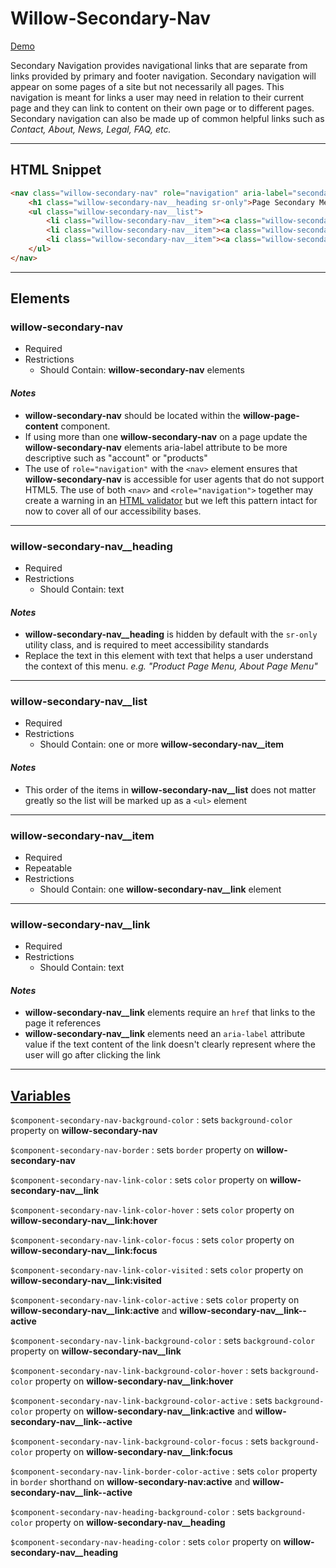 # **Willow-Secondary-Nav**

[Demo](https://unumux.github.io/willow-testing-site/components/secondary-nav.html)

Secondary Navigation provides navigational links that are separate from links provided by primary and footer navigation. Secondary navigation will appear on some pages of a site but not necessarily all pages. This navigation is meant for links a user may need in relation to their current page and they can link to content on their own page or to different pages. Secondary navigation can also be made up of common helpful links such as _Contact, About, News, Legal, FAQ, etc._

---

## HTML Snippet

```html
<nav class="willow-secondary-nav" role="navigation" aria-label="secondary">
    <h1 class="willow-secondary-nav__heading sr-only">Page Secondary Menu</h1>
    <ul class="willow-secondary-nav__list">
        <li class="willow-secondary-nav__item"><a class="willow-secondary-nav__link" href="" aria-label="">Menu Item 1</a></li>
        <li class="willow-secondary-nav__item"><a class="willow-secondary-nav__link" href="" aria-label="">Menu Item 2</a></li>
        <li class="willow-secondary-nav__item"><a class="willow-secondary-nav__link" href="" aria-label="">Menu Item 3</a></li>
    </ul>
</nav>
```

---

## Elements

### willow-secondary-nav

- Required
- Restrictions
  - Should Contain: **willow-secondary-nav** elements

#### _Notes_

- **willow-secondary-nav** should be located within the **willow-page-content** component.
- If using more than one **willow-secondary-nav** on a page update the **willow-secondary-nav** elements aria-label attribute to be more descriptive such as "account" or "products"
- The use of `role="navigation"` with the `<nav>` element ensures that **willow-secondary-nav** is accessible for user agents that do not support HTML5. The use of both `<nav>` and `<role="navigation">` together may create a warning in an [HTML validator](https://validator.w3.org/) but we left this pattern intact for now to cover all of our accessibility bases.

---

### willow-secondary-nav__heading

- Required
- Restrictions
  - Should Contain: text

#### _Notes_

- **willow-secondary-nav__heading** is hidden by default with the `sr-only` utility class, and is required to meet accessibility standards
- Replace the text in this element with text that helps a user understand the context of this menu. _e.g. "Product Page Menu, About Page Menu"_

---

### willow-secondary-nav__list

- Required
- Restrictions
  - Should Contain: one or more **willow-secondary-nav__item**

#### _Notes_

- This order of the items in **willow-secondary-nav__list** does not matter greatly so the list will be marked up as a `<ul>` element

---

### willow-secondary-nav__item

- Required
- Repeatable
- Restrictions
  - Should Contain: one **willow-secondary-nav__link** element

---

### willow-secondary-nav__link

- Required
- Restrictions
  - Should Contain: text

#### _Notes_

- **willow-secondary-nav__link** elements require an `href` that links to the page it references
- **willow-secondary-nav__link** elements need an `aria-label` attribute value if the text content of the link doesn't clearly represent where the user will go after clicking the link

---

## [Variables](./styles/_default-variables.scss)

`$component-secondary-nav-background-color` : sets `background-color` property on **willow-secondary-nav**

`$component-secondary-nav-border` : sets `border` property on **willow-secondary-nav**

`$component-secondary-nav-link-color` : sets `color` property on **willow-secondary-nav__link**

`$component-secondary-nav-link-color-hover` : sets `color` property on **willow-secondary-nav__link:hover**

`$component-secondary-nav-link-color-focus` : sets `color` property on **willow-secondary-nav__link:focus**

`$component-secondary-nav-link-color-visited` : sets `color` property on **willow-secondary-nav__link:visited**

`$component-secondary-nav-link-color-active` : sets `color` property on **willow-secondary-nav__link:active** and **willow-secondary-nav__link--active**

`$component-secondary-nav-link-background-color` : sets `background-color` property on **willow-secondary-nav__link**

`$component-secondary-nav-link-background-color-hover` : sets `background-color` property on **willow-secondary-nav__link:hover**

`$component-secondary-nav-link-background-color-active` : sets `background-color` property on **willow-secondary-nav__link:active** and **willow-secondary-nav__link--active**

`$component-secondary-nav-link-background-color-focus` : sets `background-color` property on **willow-secondary-nav__link:focus**

`$component-secondary-nav-link-border-color-active` : sets `color` property in `border` shorthand on **willow-secondary-nav:active**  and **willow-secondary-nav__link--active**

`$component-secondary-nav-heading-background-color` : sets `background-color` property on **willow-secondary-nav__heading**

`$component-secondary-nav-heading-color` : sets `color` property on **willow-secondary-nav__heading**
